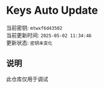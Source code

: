 # Keys Auto Update

当前密钥: `mtwxf6d43502`  
当前更新时间: `2025-05-02 11:34:46`   
更新状态: `密钥未变化`  
  
## 说明
此仓库仅用于调试 
